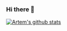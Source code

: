 ### Hi there 👋

[![Artem's github stats](https://github-readme-stats.vercel.app/api?username=yoovanr&count_private=true&show_icons=true)](https://github.com/anuraghazra/github-readme-stats)

<!--
**yoovanr/yoovanr** is a ✨ _special_ ✨ repository because its `README.md` (this file) appears on your GitHub profile.

Here are some ideas to get you started:

- 🔭 I’m currently working on ...
- 🌱 I’m currently learning ...
- 👯 I’m looking to collaborate on ...
- 🤔 I’m looking for help with ...
- 💬 Ask me about ...
- 📫 How to reach me: ...
- 😄 Pronouns: ...
- ⚡ Fun fact: ...
-->
